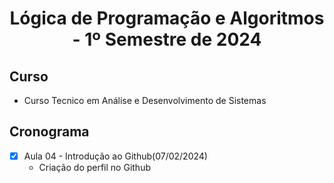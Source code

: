 <h1 align="center">
Lógica de Programação e Algoritmos - 1º Semestre de 2024
</h1>

## Curso
- Curso Tecnico em Análise e Desenvolvimento de Sistemas

## Cronograma
- [X] Aula 04 - Introdução ao Github(07/02/2024)
   - Criação do perfil no Github

